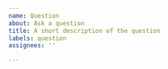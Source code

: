```yaml
---
name: Question
about: Ask a question
title: A short description of the question
labels: question
assignees: ''

---
```




